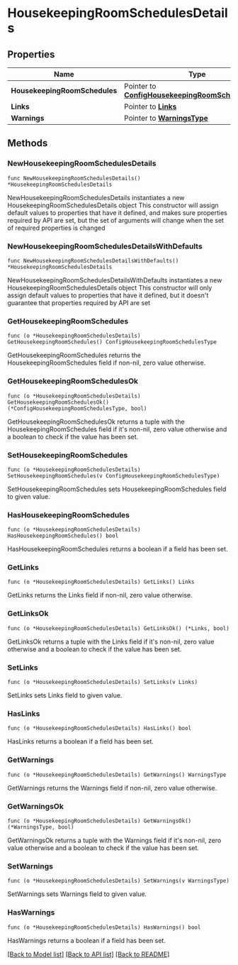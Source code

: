 # HousekeepingRoomSchedulesDetails

## Properties

Name | Type | Description | Notes
------------ | ------------- | ------------- | -------------
**HousekeepingRoomSchedules** | Pointer to [**ConfigHousekeepingRoomSchedulesType**](ConfigHousekeepingRoomSchedulesType.md) |  | [optional] 
**Links** | Pointer to [**Links**](Links.md) |  | [optional] 
**Warnings** | Pointer to [**WarningsType**](WarningsType.md) |  | [optional] 

## Methods

### NewHousekeepingRoomSchedulesDetails

`func NewHousekeepingRoomSchedulesDetails() *HousekeepingRoomSchedulesDetails`

NewHousekeepingRoomSchedulesDetails instantiates a new HousekeepingRoomSchedulesDetails object
This constructor will assign default values to properties that have it defined,
and makes sure properties required by API are set, but the set of arguments
will change when the set of required properties is changed

### NewHousekeepingRoomSchedulesDetailsWithDefaults

`func NewHousekeepingRoomSchedulesDetailsWithDefaults() *HousekeepingRoomSchedulesDetails`

NewHousekeepingRoomSchedulesDetailsWithDefaults instantiates a new HousekeepingRoomSchedulesDetails object
This constructor will only assign default values to properties that have it defined,
but it doesn't guarantee that properties required by API are set

### GetHousekeepingRoomSchedules

`func (o *HousekeepingRoomSchedulesDetails) GetHousekeepingRoomSchedules() ConfigHousekeepingRoomSchedulesType`

GetHousekeepingRoomSchedules returns the HousekeepingRoomSchedules field if non-nil, zero value otherwise.

### GetHousekeepingRoomSchedulesOk

`func (o *HousekeepingRoomSchedulesDetails) GetHousekeepingRoomSchedulesOk() (*ConfigHousekeepingRoomSchedulesType, bool)`

GetHousekeepingRoomSchedulesOk returns a tuple with the HousekeepingRoomSchedules field if it's non-nil, zero value otherwise
and a boolean to check if the value has been set.

### SetHousekeepingRoomSchedules

`func (o *HousekeepingRoomSchedulesDetails) SetHousekeepingRoomSchedules(v ConfigHousekeepingRoomSchedulesType)`

SetHousekeepingRoomSchedules sets HousekeepingRoomSchedules field to given value.

### HasHousekeepingRoomSchedules

`func (o *HousekeepingRoomSchedulesDetails) HasHousekeepingRoomSchedules() bool`

HasHousekeepingRoomSchedules returns a boolean if a field has been set.

### GetLinks

`func (o *HousekeepingRoomSchedulesDetails) GetLinks() Links`

GetLinks returns the Links field if non-nil, zero value otherwise.

### GetLinksOk

`func (o *HousekeepingRoomSchedulesDetails) GetLinksOk() (*Links, bool)`

GetLinksOk returns a tuple with the Links field if it's non-nil, zero value otherwise
and a boolean to check if the value has been set.

### SetLinks

`func (o *HousekeepingRoomSchedulesDetails) SetLinks(v Links)`

SetLinks sets Links field to given value.

### HasLinks

`func (o *HousekeepingRoomSchedulesDetails) HasLinks() bool`

HasLinks returns a boolean if a field has been set.

### GetWarnings

`func (o *HousekeepingRoomSchedulesDetails) GetWarnings() WarningsType`

GetWarnings returns the Warnings field if non-nil, zero value otherwise.

### GetWarningsOk

`func (o *HousekeepingRoomSchedulesDetails) GetWarningsOk() (*WarningsType, bool)`

GetWarningsOk returns a tuple with the Warnings field if it's non-nil, zero value otherwise
and a boolean to check if the value has been set.

### SetWarnings

`func (o *HousekeepingRoomSchedulesDetails) SetWarnings(v WarningsType)`

SetWarnings sets Warnings field to given value.

### HasWarnings

`func (o *HousekeepingRoomSchedulesDetails) HasWarnings() bool`

HasWarnings returns a boolean if a field has been set.


[[Back to Model list]](../README.md#documentation-for-models) [[Back to API list]](../README.md#documentation-for-api-endpoints) [[Back to README]](../README.md)


